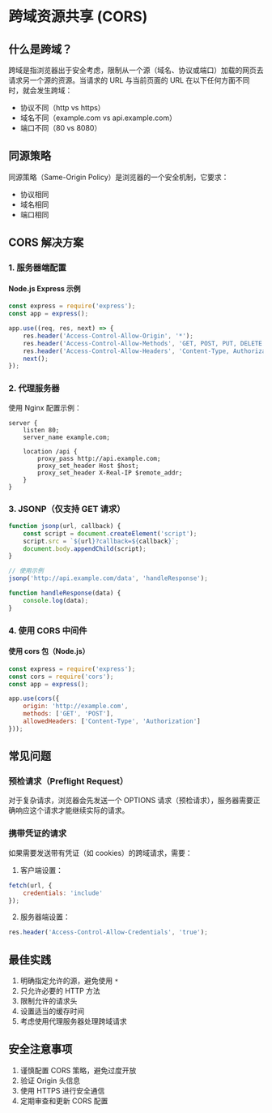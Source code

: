 # 跨域资源共享 (CORS)

## 什么是跨域？

跨域是指浏览器出于安全考虑，限制从一个源（域名、协议或端口）加载的网页去请求另一个源的资源。当请求的 URL 与当前页面的 URL 在以下任何方面不同时，就会发生跨域：

- 协议不同（http vs https）
- 域名不同（example.com vs api.example.com）
- 端口不同（80 vs 8080）

## 同源策略

同源策略（Same-Origin Policy）是浏览器的一个安全机制，它要求：
- 协议相同
- 域名相同
- 端口相同

## CORS 解决方案

### 1. 服务器端配置

#### Node.js Express 示例
```javascript
const express = require('express');
const app = express();

app.use((req, res, next) => {
    res.header('Access-Control-Allow-Origin', '*');
    res.header('Access-Control-Allow-Methods', 'GET, POST, PUT, DELETE');
    res.header('Access-Control-Allow-Headers', 'Content-Type, Authorization');
    next();
});
```

### 2. 代理服务器

使用 Nginx 配置示例：
```nginx
server {
    listen 80;
    server_name example.com;

    location /api {
        proxy_pass http://api.example.com;
        proxy_set_header Host $host;
        proxy_set_header X-Real-IP $remote_addr;
    }
}
```

### 3. JSONP（仅支持 GET 请求）

```javascript
function jsonp(url, callback) {
    const script = document.createElement('script');
    script.src = `${url}?callback=${callback}`;
    document.body.appendChild(script);
}

// 使用示例
jsonp('http://api.example.com/data', 'handleResponse');

function handleResponse(data) {
    console.log(data);
}
```

### 4. 使用 CORS 中间件

#### 使用 cors 包（Node.js）
```javascript
const express = require('express');
const cors = require('cors');
const app = express();

app.use(cors({
    origin: 'http://example.com',
    methods: ['GET', 'POST'],
    allowedHeaders: ['Content-Type', 'Authorization']
}));
```

## 常见问题

### 预检请求（Preflight Request）

对于复杂请求，浏览器会先发送一个 OPTIONS 请求（预检请求），服务器需要正确响应这个请求才能继续实际的请求。

### 携带凭证的请求

如果需要发送带有凭证（如 cookies）的跨域请求，需要：

1. 客户端设置：
```javascript
fetch(url, {
    credentials: 'include'
});
```

2. 服务器端设置：
```javascript
res.header('Access-Control-Allow-Credentials', 'true');
```

## 最佳实践

1. 明确指定允许的源，避免使用 `*`
2. 只允许必要的 HTTP 方法
3. 限制允许的请求头
4. 设置适当的缓存时间
5. 考虑使用代理服务器处理跨域请求

## 安全注意事项

1. 谨慎配置 CORS 策略，避免过度开放
2. 验证 Origin 头信息
3. 使用 HTTPS 进行安全通信
4. 定期审查和更新 CORS 配置